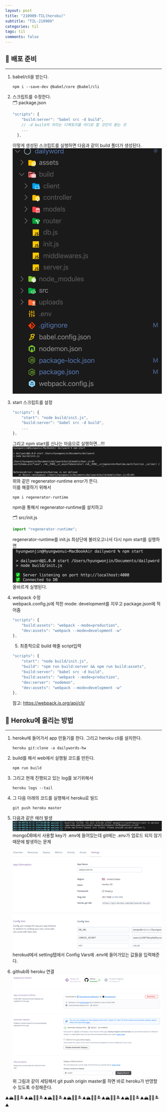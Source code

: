 ```yaml
---
layout: post
title: "210909-TIL(heroku)"
subtitle: "TIL-210909"
categories: til
tags: til
comments: false
---
```


## 🌟 배포 준비
---

1. babel/cli을 받는다.      
    ```
    npm i --save-dev @babel/core @babel/cli
    ```

2. 스크립트를 수정한다.     
    🗂 package.json     
    ```js
    "scripts": {
        "build:server": "babel src -d build",
        // -d build의 의미는 디렉토리를 어디로 할 것인지 묻는 것       
        ...
      },
    ```
    이렇게 생성된 스크립트를 실행하면 다음과 같이 build 폴더가 생성된다.        
    ![1-1](/assets/img/web/2021-09-09/1-1.png)         

3. start 스크립트를 설정        
    ```js
    "scripts": {
        "start": "node build/init.js",
        "build:server": "babel src -d build",
        ...
    },
    ```
    그리고 npm start를 신나는 마음으로 실행하면...!!!       
    ![1-1](/assets/img/web/2021-09-09/1-2.png)         
    위와 같은 regenerator-runtime error가 뜬다.     
    이를 해결하기 위해서        
    ```
    npm i regenerator-runtime
    ```
    npm을 통해서 regenerator-runtime를 설치하고     

    🗂 src/init.js      
    ```js
    import "regenerator-runtime";
    ```
    regenerator-runtime를 init.js 최상단에 불러오고나서 다시 npm start를 실행하면       
    ![1-1](/assets/img/web/2021-09-09/1-3.png)         
    올바르게 실행된다.      



4. webpack 수정     
    webpack.config.js에 적힌 mode: development를 지우고 package.json에 적어줌       
    ```js
    "scripts": {
        "build:assets": "webpack --mode=production",
        "dev:assets": "webpack --mode=development -w"
    },
    ```
    5. 최종적으로 build 해줄 script입력
    ```js
    "scripts": {
        "start": "node build/init.js",
        "build": "npm run build:server && npm run build:assets",
        "build:server": "babel src -d build",
        "build:assets": "webpack --mode=production",
        "dev:server": "nodemon",
        "dev:assets": "webpack --mode=development -w"
    },
    ```
    참고: <https://webpack.js.org/api/cli/>     


## 🌟 Heroku에 올리는 방법      
---
1. heroku에 들어가서 app 만들기를 한다. 그리고 heroku cli를 설치한다.      
    ```
    heroku git:clone -a dailywords-hw
    ```
2. build를 해서 web에서 실행될 코드를 만든다.       
    ```
    npm run build
    ```

3. 그리고 현재 진행되고 있는 log를 보기위해서         
    ```
    heroku logs --tail
    ```
4. 그 다음 아래의 코드를 실행해서 heroku로 빌드
    ```
    git push heroku master
    ```
5. 다음과 같은 에러 발생        
    ![1-1](/assets/img/web/2021-09-09/1-4.png)         
    mongoDB에서 사용할 key가 .env에 들어있는데 git에는 .env가 업로드 되지 않기 때문에 발생하는  문제            

    ![1-1](/assets/img/web/2021-09-09/1-5.png)         
    herokud에서 setting탭에서 Config Vars에 .env에 들어가있는 값들을 입력해준다.        
6. github와 heroku 연결     
    ![1-1](/assets/img/web/2021-09-09/1-6.png)         
    위 그림과 같이 세팅해서 git push origin master를 하면 바로 heroku가 반영할 수 있도록 수정해준다.        


⛰🏔🗻🌋🏝⛰🏔🗻🌋🏝⛰🏔🗻🌋🏝⛰🏔🗻🌋🏝⛰🏔🗻🌋🏝⛰🏔🗻🌋🏝⛰🏔🗻🌋🏝⛰🏔🗻🌋🏝⛰      
<br/>